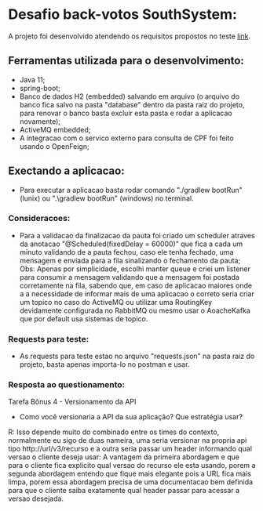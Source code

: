 # Desafio back-votos SouthSystem:

A projeto foi desenvolvido atendendo os requisitos propostos no teste [link](https://github.com/rh-southsystem/desafio-back-votos).

## Ferramentas utilizada para o desenvolvimento:

* Java 11;
* spring-boot;
* Banco de dados H2 (embedded) salvando em arquivo (o arquivo do banco fica salvo na pasta "database" dentro da pasta raiz do projeto, para renovar o banco basta excluir esta pasta e rodar a aplicacao novamente);
* ActiveMQ embedded;
* A integracao com o servico externo para consulta de CPF foi feito usando o OpenFeign;

## Exectando a aplicacao:
* Para executar a aplicacao basta rodar comando "./gradlew bootRun" (lunix) ou ".\gradlew bootRun" (windows) no terminal.


### Consideracoes:

* Para a validacao da finalizacao da pauta foi criado um scheduler atraves da anotacao "@Scheduled(fixedDelay = 60000)" que fica a cada um minuto validando de a pauta fechou, caso ele tenha fechado, uma mensagem e enviada para a fila sinalizando o fechamento da pauta;
Obs: Apenas por simplicidade, escolhi manter queue e criei um listener para consumir a mensagem validando que a mensagem foi postada corretamente na fila, sabendo que, em caso de aplicacao maiores onde a a necessidade de informar mais de uma aplicacao o correto seria criar um topico no caso do ActiveMQ ou utilizar uma RoutingKey devidamente configurada no RabbitMQ ou mesmo usar o AoacheKafka que por default usa sistemas de topico.

### Requests para teste:

* As requests para teste estao no arquivo "requests.json" na pasta raiz do projeto, basta apenas importa-lo no postman e usar.


### Resposta ao questionamento:

Tarefa Bônus 4 - Versionamento da API

* Como você versionaria a API da sua aplicação? Que estratégia usar?

R: Isso depende muito do combinado entre os times do contexto, normalmente eu sigo de duas nameira, uma seria versionar na propria api tipo http://url/v3/recurso e a outra seria passar um header informando qual versao o cliente deseja usar:
A vantagem da primeira abordagem e que para o cliente fica explicito qual versao do recurso ele esta usando, porem a segunda abordagem entendo que fique mais elegante pois a URL fica mais limpa, porem essa abordagem precisa de uma documentacao bem definida para que o cliente saiba exatamente qual header passar para acessar a versao desejada.
